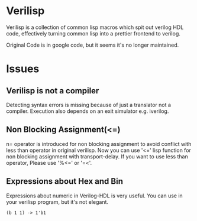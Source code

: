 # Verilisp
Verilisp is a collection of common lisp macros which spit out verilog HDL code, effectively turning common lisp into a prettier frontend to verilog. 

Original Code is in google code, but it seems it's no longer maintained.

# Issues
## Verilisp is not a compiler
Detecting syntax errors is missing because of just a translator not a compiler.
Execution also depends on an exit simulator e.g. iverilog.

## Non Blocking Assignment(<=)
n= operator is introduced for non blocking assignment
to avoid conflict with less than operator in original verilisp.
Now you can use '<=' lisp function for non blocking assignment
with transport-delay.
If you want to use less than operator, Please use '%<=' or '=<'.

## Expressions about Hex and Bin
Expressions about numeric in Verilog-HDL is very useful. 
You can use in your verilisp program, but it's not elegant.

```
(b 1 1) -> 1'b1
```
